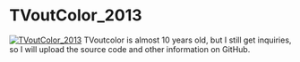 # TVoutColor_2013
[![TVoutColor_2013](https://user-images.githubusercontent.com/115850093/195992344-bcfd0d0c-f82c-4e6f-9f9c-58bd37e16beb.jpg)](https://youtu.be/ysMUZaUsUp0)
TVoutcolor is almost 10 years old, but I still get inquiries, so I will upload the source code and other information on GitHub.

